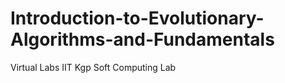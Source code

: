# Introduction-to-Evolutionary-Algorithms-and-Fundamentals
Virtual Labs IIT Kgp Soft Computing Lab 
